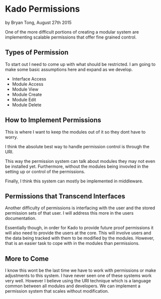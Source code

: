 # Kado Permissions
by Bryan Tong, August 27th 2015

One of the more difficult portions of creating a modular system are implementing
scalable permissions that offer fine grained control.

## Types of Permission

To start out I need to come up with what should be restricted. I am going to
make some basic assumptions here and expand as we develop.

* Interface Access
* Module Access
* Module View
* Module Create
* Module Edit
* Module Delete

## How to Implement Permissions

This is where I want to keep the modules out of it so they dont have to worry.

I think the absolute best way to handle permission control is through the URI.

This way the permission system can talk about modules they may not even be
installed yet. Furthermore, without the modules being invovled in the setting
up or control of the permissions.

Finally, I think this system can mostly be implemented in middleware.

## Permissions that Transcend Interfaces

Another difficulty of permissions is interfacing with the user and the stored
permission sets of that user. I will address this more in the users
documentation.

Essentially though, in order for Kado to provide future proof permissions it
will also need to provide the users at the core. This will involve users and
the data being tracked with them to be modified by the modules. However, that
is an easier task to cope with in the modules than permissions.

## More to Come

I know this wont be the last time we have to work with permissions or make
adjustments to this system. I have never seen one of these systems work very
well. However I believe using the URI technique which is a language common
between all modules and developers. We can implement a permission system that
scales without modification.
